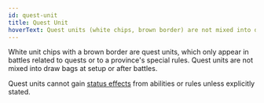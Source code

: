 ```yaml
---
id: quest-unit
title: Quest Unit
hoverText: Quest units (white chips, brown border) are not mixed into draw bags at setup or after battles. Quest units cannot gain status effects from abilities or rules unless explicitly stated.
---
```


White unit chips with a brown border are quest units, which only appear in battles related to quests or to a province's special rules. Quest units are not mixed into draw bags at setup or after battles.

Quest units cannot gain [status effects](/docs/battles/status-effects/) from abilities or rules unless explicitly stated.

